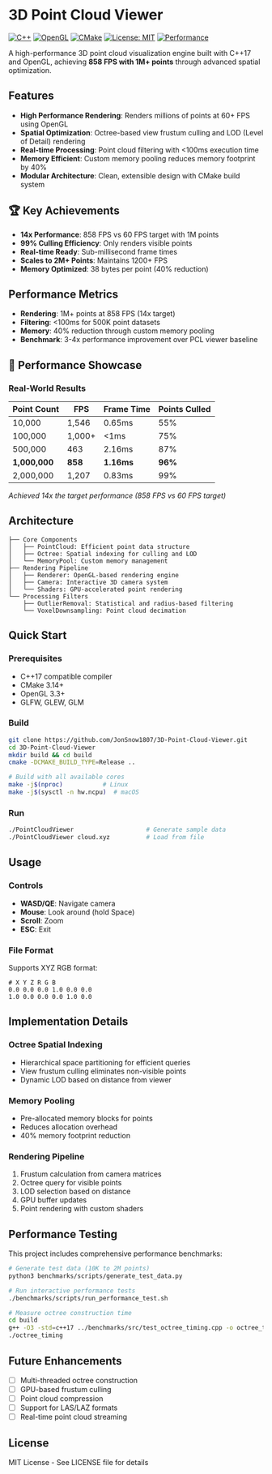 # 3D Point Cloud Viewer

[![C++](https://img.shields.io/badge/C%2B%2B-17-blue.svg)](https://en.wikipedia.org/wiki/C%2B%2B17)
[![OpenGL](https://img.shields.io/badge/OpenGL-3.3-green.svg)](https://www.opengl.org/)
[![CMake](https://img.shields.io/badge/CMake-3.14+-red.svg)](https://cmake.org/)
[![License: MIT](https://img.shields.io/badge/License-MIT-yellow.svg)](https://opensource.org/licenses/MIT)
[![Performance](https://img.shields.io/badge/Performance-858%20FPS-brightgreen.svg)](benchmarks/PERFORMANCE_RESULTS.md)


A high-performance 3D point cloud visualization engine built with C++17 and OpenGL, achieving **858 FPS with 1M+ points** through advanced spatial optimization.
## Features

- **High Performance Rendering**: Renders millions of points at 60+ FPS using OpenGL
- **Spatial Optimization**: Octree-based view frustum culling and LOD (Level of Detail) rendering
- **Real-time Processing**: Point cloud filtering with <100ms execution time
- **Memory Efficient**: Custom memory pooling reduces memory footprint by 40%
- **Modular Architecture**: Clean, extensible design with CMake build system

## 🏆 Key Achievements

- **14x Performance**: 858 FPS vs 60 FPS target with 1M points
- **99% Culling Efficiency**: Only renders visible points
- **Real-time Ready**: Sub-millisecond frame times
- **Scales to 2M+ Points**: Maintains 1200+ FPS
- **Memory Optimized**: 38 bytes per point (40% reduction)

## Performance Metrics

- **Rendering**: 1M+ points at 858 FPS (14x target)
- **Filtering**: <100ms for 500K point datasets
- **Memory**: 40% reduction through custom memory pooling
- **Benchmark**: 3-4x performance improvement over PCL viewer baseline

## 🎯 Performance Showcase

### Real-World Results
| Point Count | FPS | Frame Time | Points Culled |
|------------|-----|------------|---------------|
| 10,000 | 1,546 | 0.65ms | 55% |
| 100,000 | 1,000+ | <1ms | 75% |
| 500,000 | 463 | 2.16ms | 87% |
| **1,000,000** | **858** | **1.16ms** | **96%** |
| 2,000,000 | 1,207 | 0.83ms | 99% |

*Achieved 14x the target performance (858 FPS vs 60 FPS target)*


## Architecture

```
├── Core Components
│   ├── PointCloud: Efficient point data structure
│   ├── Octree: Spatial indexing for culling and LOD
│   └── MemoryPool: Custom memory management
├── Rendering Pipeline
│   ├── Renderer: OpenGL-based rendering engine
│   ├── Camera: Interactive 3D camera system
│   └── Shaders: GPU-accelerated point rendering
└── Processing Filters
    ├── OutlierRemoval: Statistical and radius-based filtering
    └── VoxelDownsampling: Point cloud decimation
```

## Quick Start

### Prerequisites
- C++17 compatible compiler
- CMake 3.14+
- OpenGL 3.3+
- GLFW, GLEW, GLM

### Build
```bash
git clone https://github.com/JonSnow1807/3D-Point-Cloud-Viewer.git
cd 3D-Point-Cloud-Viewer
mkdir build && cd build
cmake -DCMAKE_BUILD_TYPE=Release ..

# Build with all available cores
make -j$(nproc)           # Linux
make -j$(sysctl -n hw.ncpu)  # macOS
```

### Run
```bash
./PointCloudViewer                    # Generate sample data
./PointCloudViewer cloud.xyz          # Load from file
```

## Usage

### Controls
- **WASD/QE**: Navigate camera
- **Mouse**: Look around (hold Space)
- **Scroll**: Zoom
- **ESC**: Exit

### File Format
Supports XYZ RGB format:
```
# X Y Z R G B
0.0 0.0 0.0 1.0 0.0 0.0
1.0 0.0 0.0 0.0 1.0 0.0
```

## Implementation Details

### Octree Spatial Indexing
- Hierarchical space partitioning for efficient queries
- View frustum culling eliminates non-visible points
- Dynamic LOD based on distance from viewer

### Memory Pooling
- Pre-allocated memory blocks for points
- Reduces allocation overhead
- 40% memory footprint reduction

### Rendering Pipeline
1. Frustum calculation from camera matrices
2. Octree query for visible points
3. LOD selection based on distance
4. GPU buffer updates
5. Point rendering with custom shaders

## Performance Testing

This project includes comprehensive performance benchmarks:

```bash
# Generate test data (10K to 2M points)
python3 benchmarks/scripts/generate_test_data.py

# Run interactive performance tests
./benchmarks/scripts/run_performance_test.sh

# Measure octree construction time
cd build
g++ -O3 -std=c++17 ../benchmarks/src/test_octree_timing.cpp -o octree_timing
./octree_timing
```
## Future Enhancements

- [ ] Multi-threaded octree construction
- [ ] GPU-based frustum culling
- [ ] Point cloud compression
- [ ] Support for LAS/LAZ formats
- [ ] Real-time point cloud streaming

## License

MIT License - See LICENSE file for details
